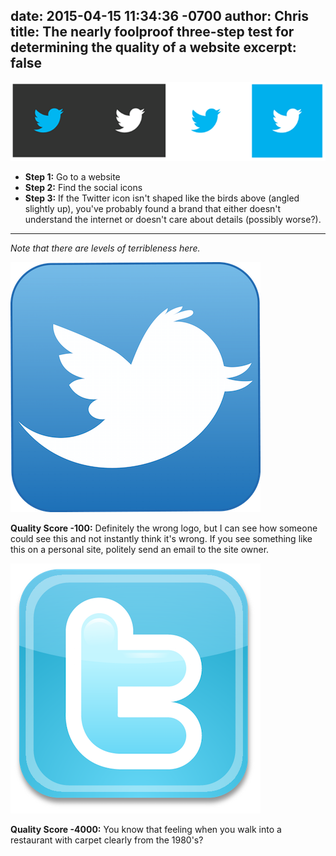 date: 2015-04-15 11:34:36 -0700
author: Chris
title: The nearly foolproof three-step test for determining the quality of a website
excerpt: false
----

![Twitter Logos](/media/2015-04-15-twitter-logo.png)

+ **Step 1:** Go to a website
+ **Step 2:** Find the social icons
+ **Step 3:** If the Twitter icon isn't shaped like the birds above (angled slightly up), you've probably found a brand that either doesn't understand the internet or doesn't care about details (possibly worse?).

***

*Note that there are levels of terribleness here.*

![Old Twitter Logo](/media/2015-04-15-twitter-logo-old.png)

**Quality Score -100:** Definitely the wrong logo, but I can see how someone could see this and not instantly think it's wrong. If you see something like this on a personal site, politely send an email to the site owner.

![Older Twitter Logo](/media/2015-04-15-twitter-logo-older.png)

**Quality Score -4000:** You know that feeling when you walk into a restaurant with carpet clearly from the 1980's? 



